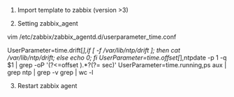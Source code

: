 1. Import template to zabbix (version >3)

2. Setting zabbix_agent

vim /etc/zabbix/zabbix_agentd.d/userparameter_time.conf

UserParameter=time.drift[*],if [ -f /var/lib/ntp/drift ]; then cat /var/lib/ntp/drift; else echo 0; fi
UserParameter=time.offset[*],ntpdate -p 1 -q $1 | grep -oP '(?<=offset ).*?(?= sec)'
UserParameter=time.running,ps aux | grep ntp | grep -v grep | wc -l

3. Restart zabbix agent
